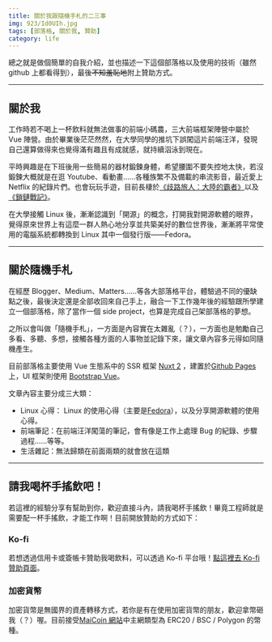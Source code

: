 ```yaml
---
title: 關於我跟隨機手札的二三事
img: 923/Id0UIh.jpg
tags: [部落格, 關於我, 贊助]
category: life
---
```


總之就是做個簡單的自我介紹，並也描述一下這個部落格以及使用的技術（雖然 github 上都看得到），最後~~不知羞恥地~~附上贊助方式。

<!--more-->

---

## 關於我

工作時若不喝上一杯飲料就無法做事的前端小碼農，三大前端框架陣營中屬於 Vue 陣營。由於畢業後茫茫然然，在大學同學的推坑下誤闖這片前端汪洋，發現自己還算做得來也覺得滿有趣且有成就感，就持續泅泳到現在。

平時興趣是在下班後用一些簡易的器材鍛鍊身體，希望腰圍不要失控地太快，若沒鍛鍊大概就是在逛 Youtube、看動畫……各種族繁不及備載的串流影音，最近愛上 Netflix 的紀錄片們。也會玩玩手遊，目前長棲於[《歧路旅人：大陸的霸者》](https://www.octopathsp.com/tw/)以及[《鎖鏈戰記》](https://www.mobimon.com.tw/CC/)。

在大學接觸 Linux 後，漸漸認識到「開源」的概念，打開我對開源軟體的眼界，覺得原來世界上有這麼一群人熱心地分享並共築美好的數位世界後，漸漸將平常使用的電腦系統都轉換到 Linux 其中一個發行版——Fedora。

---

## 關於隨機手札

在經歷 Blogger、Medium、Matters……等各大部落格平台，體驗過不同的優缺點之後，最後決定還是全部收回來自己手上，融合一下工作幾年後的經驗跟所學建立一個部落格，除了當作一個 side project，也算是完成自己架部落格的夢想。

之所以會叫做「隨機手札」，一方面是內容實在太雜亂（？），一方面也是勉勵自己多看、多聽、多想，接觸各種方面的人事物並記錄下來，讓文章內容多元得如同隨機產生。

目前部落格主要使用 Vue 生態系中的 SSR 框架 [Nuxt 2](https://v2.nuxt.com/) ，建置於[Github Pages](https://pages.github.com/)上，UI 框架則使用 [Bootstrap Vue](https://bootstrap-vue.org/)。

文章內容主要分成三大類：

- Linux 心得： Linux 的使用心得（主要是[Fedora](https://getfedora.org/)），以及分享開源軟體的使用心得。
- 前端筆記：在前端汪洋闖蕩的筆記，會有像是工作上處理 Bug 的紀錄、步驟過程……等等。
- 生活雜記：無法歸類在前面兩類的就會放在這類

---

## 請我喝杯手搖飲吧！

若這裡的經驗分享有幫助到你，歡迎直接斗內，請我喝杯手搖飲！畢竟工程師就是需要配一杯手搖飲，才能工作啊！目前開放贊助的方式如下：

### Ko-fi

若想透過信用卡或簽帳卡贊助我喝飲料，可以透過 Ko-fi 平台哦！[點這裡去 Ko-fi 贊助頁面](https://ko-fi.com/chaoschaoshuang)。

### 加密貨幣

加密貨幣是無國界的資產轉移方式，若你是有在使用加密貨幣的朋友，歡迎拿幣砸我（？）喔。目前接受[MaiCoin 網站](https://www.maicoin.com/docs/fees-limits/transfers)中主網類型為 ERC20 / BSC / Polygon 的幣種。

<global-donations-crypto></global-donations-crypto>
